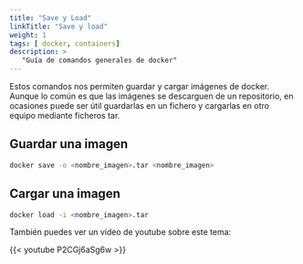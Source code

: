 ```yaml
---
title: "Save y Load"
linkTitle: "Save y load"
weight: 1 
tags: [ docker, containers]
description: >
   "Guía de comandos generales de docker" 
---
```


Estos comandos nos permiten guardar y cargar imágenes de docker. Aunque lo común es que las imágenes se descarguen de un repositorio, en ocasiones puede ser útil guardarlas en un fichero y cargarlas en otro equipo mediante ficheros tar.

## Guardar una imagen

```bash
docker save -o <nombre_imagen>.tar <nombre_imagen>
```

## Cargar una imagen

```bash
docker load -i <nombre_imagen>.tar
```

También puedes ver un vídeo de youtube sobre este tema:

{{< youtube P2CGj6aSg6w >}}